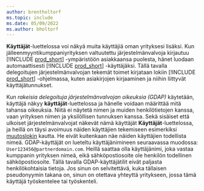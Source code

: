 ```yaml
---
author: brentholtorf
ms.topic: include
ms.date: 05/09/2022
ms.author: bholtorf
---
```

**Käyttäjät**-luettelossa voi näkyä muita käyttäjiä oman yrityksesi lisäksi. Kun jälleenmyyntikumppaniyrityksen valtuutettu järjestelmänvalvoja kirjautuu [!INCLUDE [prod_short](prod_short.md)] -ympäristöön asiakkaansa puolesta, hänet luodaan automaattisesti [!INCLUDE [prod_short](prod_short.md)] -käyttäjäksi. Tällä tavalla delegoitujen järjestelmänvalvojan tekemät toimet kirjataan lokiin [!INCLUDE [prod_short](prod_short.md)] -ohjelmassa, kuten asiakirjojen kirjaaminen ja niihin liittyvät käyttäjätunnukset.  

Kun *rakeisia delegoituja järjestelmänvalvojan oikeuksia (GDAP)* käytetään, käyttäjä näkyy **käyttäjät**-luettelossa ja hänelle voidaan määrittää mitä tahansa oikeuksia. Niitä ei näytetä nimen ja muiden henkilötietojen kanssa, vaan yrityksen nimen ja yksilöllisen tunnuksen kanssa. Sekä sisäiset että ulkoiset järjestelmänvalvojat näkevät nämä käyttäjät **Käyttäjät**-luettelossa, ja heillä on täysi avoimuus näiden käyttäjien tekemiseen esimerkiksi [muutoslokin](../across-log-changes.md) kautta. He eivät kuitenkaan näe näiden käyttäjien todellista nimeä. GDAP-käyttäjät on lueteltu käyttäjänimineen seuraavassa muodossa: `User123456@partnerdomain.com`. Heillä saattaa olla käyttäjänimi, joka vastaa kumppanin yrityksen nimeä, eikä sähköpostiosoite ole henkilön todellinen sähköpostiosoite. Tällä tavalla GDAP-käyttäjätilit eivät paljasta henkilökohtaisia tietoja. Jos sinun on selvitettävä, kuka tällaisen pseudonyymin takana on, sinun on otettava yhteyttä yritykseen, jossa tämä käyttäjä työskentelee tai työskenteli.  
